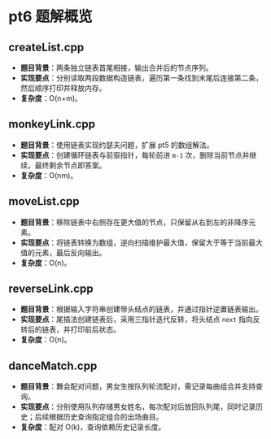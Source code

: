 # pt6 题解概览

## createList.cpp
- **题目背景**：两条独立链表首尾相接，输出合并后的节点序列。
- **实现要点**：分别读取两段数据构造链表，遍历第一条找到末尾后连接第二条，然后顺序打印并释放内存。
- **复杂度**：O(n+m)。

## monkeyLink.cpp
- **题目背景**：使用链表实现约瑟夫问题，扩展 pt5 的数组解法。
- **实现要点**：创建循环链表与前驱指针，每轮前进 `m-1` 次，删除当前节点并继续，最终剩余节点即答案。
- **复杂度**：O(nm)。

## moveList.cpp
- **题目背景**：移除链表中右侧存在更大值的节点，只保留从右到左的非降序元素。
- **实现要点**：将链表转换为数组，逆向扫描维护最大值，保留大于等于当前最大值的元素，最后反向输出。
- **复杂度**：O(n)。

## reverseLink.cpp
- **题目背景**：根据输入字符串创建带头结点的链表，并通过指针逆置链表输出。
- **实现要点**：尾插法创建链表后，采用三指针迭代反转，将头结点 `next` 指向反转后的链表，并打印前后状态。
- **复杂度**：O(n)。

## danceMatch.cpp
- **题目背景**：舞会配对问题，男女生按队列轮流配对，需记录每曲组合并支持查询。
- **实现要点**：分别使用队列存储男女姓名，每次配对后放回队列尾，同时记录历史；后续根据历史查询指定组合的出场曲目。
- **复杂度**：配对 O(k)，查询依赖历史记录长度。
